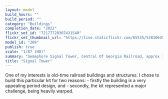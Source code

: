 ```yaml
---
layout: model
build_hours: ""
build_period: ""
category: "Buildings"
completion_date: "2022"
flickr_set_id: "72177720307431540"
flickr_set_thumbnail_url: "https://live.staticflickr.com/65535/52810645637_0028f0d501_m.jpg"
model_id: "209"
publish: true
scale: "1/87 (HO)"
summary: "Semaphore Signal Tower, Central Of Georgia Railroad, approx 1900"
title: "Signal Tower"
---
```


One of my interests is old-time railroad buildings and structures. I chose to build this particular kit for two reasons: - firstly the building is a very appealing period design, and - secondly, the kit represented a major challenge, being heavily warped.
